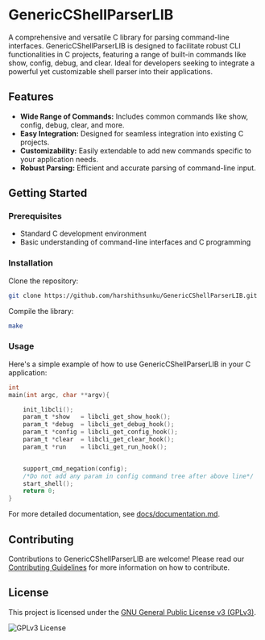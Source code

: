 # GenericCShellParserLIB

A comprehensive and versatile C library for parsing command-line interfaces. GenericCShellParserLIB is designed to facilitate robust CLI functionalities in C projects, featuring a range of built-in commands like show, config, debug, and clear. Ideal for developers seeking to integrate a powerful yet customizable shell parser into their applications.

## Features

- **Wide Range of Commands:** Includes common commands like show, config, debug, clear, and more.
- **Easy Integration:** Designed for seamless integration into existing C projects.
- **Customizability:** Easily extendable to add new commands specific to your application needs.
- **Robust Parsing:** Efficient and accurate parsing of command-line input.

## Getting Started

### Prerequisites

- Standard C development environment
- Basic understanding of command-line interfaces and C programming

### Installation

Clone the repository:

```bash
git clone https://github.com/harshithsunku/GenericCShellParserLIB.git
```

Compile the library:

```bash
make
```
### Usage

Here's a simple example of how to use GenericCShellParserLIB in your C application:

```c
int
main(int argc, char **argv){

    init_libcli();
    param_t *show   = libcli_get_show_hook();
    param_t *debug  = libcli_get_debug_hook();
    param_t *config = libcli_get_config_hook();
    param_t *clear  = libcli_get_clear_hook();
    param_t *run    = libcli_get_run_hook();


    support_cmd_negation(config);
    /*Do not add any param in config command tree after above line*/
    start_shell();
    return 0;
}

```
For more detailed documentation, see [docs/documentation.md](docs/documentation.md).

## Contributing

Contributions to GenericCShellParserLIB are welcome! Please read our [Contributing Guidelines](CONTRIBUTING.md) for more information on how to contribute.

## License

This project is licensed under the [GNU General Public License v3 (GPLv3)](LICENSE).


![GPLv3 License](https://img.shields.io/badge/License-GPLv3-blue.svg)




